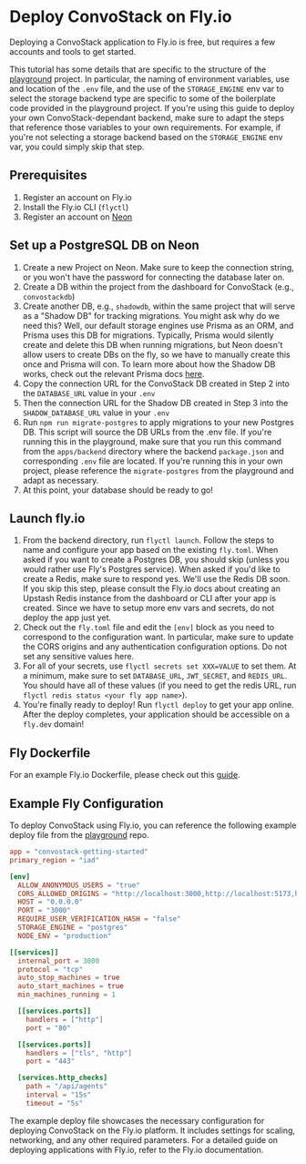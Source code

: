 # Deploy ConvoStack on Fly.io

Deploying a ConvoStack application to Fly.io is free, but requires a few accounts and tools to get started.

This tutorial has some details that are specific to the structure of
the [playground](https://github.com/ConvoStack/playground) project. In particular, the naming of environment variables,
use and location of the `.env` file, and the use of the `STORAGE_ENGINE` env var to select the storage backend type are
specific to some of the boilerplate code provided in the playground project. If you're using this guide to deploy your
own ConvoStack-dependant backend, make sure to adapt the steps that reference those variables to your own requirements.
For example, if you're not selecting a storage backend based on the `STORAGE_ENGINE` env var, you could simply skip that
step.

## Prerequisites

1. Register an account on Fly.io
2. Install the Fly.io CLI (`flyctl`)
3. Register an account on [Neon](https://neon.tech/)

## Set up a PostgreSQL DB on Neon

1. Create a new Project on Neon. Make sure to keep the connection string, or you won't have the password for connecting
   the database later on.
2. Create a DB within the project from the dashboard for ConvoStack (e.g., `convostackdb`)
3. Create another DB, e.g., `shadowdb`, within the same project that will serve as a "Shadow DB" for tracking
   migrations. You might ask why
   do we need this? Well, our default storage engines use Prisma as an ORM, and Prisma uses this DB for migrations.
   Typically, Prisma would silently create and delete this DB when running migrations, but Neon doesn't allow users to
   create DBs on the fly, so we have to manually create this once and Prisma will con. To learn more about how the
   Shadow DB works, check out the relevant Prisma
   docs [here](https://www.prisma.io/docs/concepts/components/prisma-migrate/shadow-database).
4. Copy the connection URL for the ConvoStack DB created in Step 2 into the `DATABASE_URL` value in your `.env`
5. Then the connection URL for the Shadow DB created in Step 3 into the `SHADOW_DATABASE_URL` value in your `.env`
6. Run `npm run migrate-postgres` to apply migrations to your new Postgres DB. This script will source the DB URLs from
   the .env file. If you're running this in the playground, make sure that you run this command from the `apps/backend`
   directory where the backend `package.json` and corresponding `.env` file are located. If you're running this in your
   own project, please reference the `migrate-postgres` from the playground and adapt as necessary.
7. At this point, your database should be ready to go!

## Launch fly.io

1. From the backend directory, run `flyctl launch`. Follow the steps to name and configure your app based on the
   existing `fly.toml`. When asked if you want to create a Postgres DB, you should skip (unless you would rather use
   Fly's Postgres service). When asked if you'd like to create a Redis, make sure to respond yes. We'll use the Redis DB
   soon. If you skip this step, please consult the Fly.io docs about creating an Upstash Redis instance from the
   dashboard or CLI after your app is created. Since we have to setup more env vars and secrets, do not deploy the app
   just yet.
2. Check out the `fly.toml` file and edit the `[env]` block as you need to correspond to the configuration want. In particular, make sure to update the CORS origins and any authentication configuration options. Do not set any sensitive values here.
3. For all of your secrets, use `flyctl secrets set XXX=VALUE` to set them. At a minimum, make sure to set `DATABASE_URL`, `JWT_SECRET`, and `REDIS_URL`. You should have all of these values (if you need to get the redis URL, run ` flyctl redis status <your fly app name>`).
4. You're finally ready to deploy! Run `flyctl deploy` to get your app online. After the deploy completes, your application should be accessible on a `fly.dev` domain!

## Fly Dockerfile

For an example Fly.io Dockerfile, please check out this [guide](backend-dockerfile).

## Example Fly Configuration

To deploy ConvoStack using Fly.io, you can reference the following example deploy file from
the [playground](https://github.com/ConvoStack/playground) repo.

```toml
app = "convostack-getting-started"
primary_region = "iad"

[env]
  ALLOW_ANONYMOUS_USERS = "true"
  CORS_ALLOWED_ORIGINS = "http://localhost:3000,http://localhost:5173,https://studio.apollographql.com,https://convostack-getting-started.fly.dev,https://convostack.ai,https://docs.convostack.ai,https://playground.convostack.ai"
  HOST = "0.0.0.0"
  PORT = "3000"
  REQUIRE_USER_VERIFICATION_HASH = "false"
  STORAGE_ENGINE = "postgres"
  NODE_ENV = "production"

[[services]]
  internal_port = 3000
  protocol = "tcp"
  auto_stop_machines = true
  auto_start_machines = true
  min_machines_running = 1

  [[services.ports]]
    handlers = ["http"]
    port = "80"

  [[services.ports]]
    handlers = ["tls", "http"]
    port = "443"

  [services.http_checks]
    path = "/api/agents"
    interval = "15s"
    timeout = "5s"

```

The example deploy file showcases the necessary configuration for deploying ConvoStack on the Fly.io platform. It
includes settings for scaling, networking, and any other required parameters. For a detailed guide on deploying
applications with Fly.io, refer to the Fly.io documentation.
